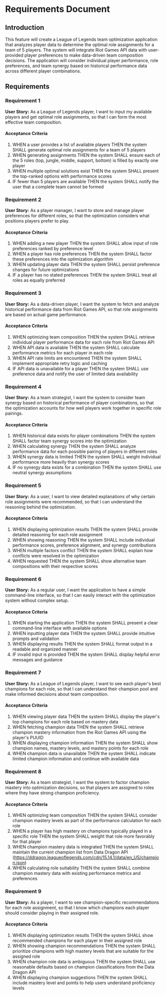# Requirements Document

## Introduction

This feature will create a League of Legends team optimization application that analyzes player data to determine the optimal role assignments for a team of 5 players. The system will integrate Riot Games API data with user-provided player preferences to make data-driven team composition decisions. The application will consider individual player performance, role preferences, and team synergy based on historical performance data across different player combinations.

## Requirements

### Requirement 1

**User Story:** As a League of Legends player, I want to input my available players and get optimal role assignments, so that I can form the most effective team composition.

#### Acceptance Criteria

1. WHEN a user provides a list of available players THEN the system SHALL generate optimal role assignments for a team of 5 players
2. WHEN generating assignments THEN the system SHALL ensure each of the 5 roles (top, jungle, middle, support, bottom) is filled by exactly one player
3. WHEN multiple optimal solutions exist THEN the system SHALL present the top-ranked options with performance scores
4. IF fewer than 5 players are available THEN the system SHALL notify the user that a complete team cannot be formed

### Requirement 2

**User Story:** As a player manager, I want to store and manage player preferences for different roles, so that the optimization considers what positions players prefer to play.

#### Acceptance Criteria

1. WHEN adding a new player THEN the system SHALL allow input of role preferences ranked by preference level
2. WHEN a player has role preferences THEN the system SHALL factor these preferences into the optimization algorithm
3. WHEN updating player data THEN the system SHALL persist preference changes for future optimizations
4. IF a player has no stated preferences THEN the system SHALL treat all roles as equally preferred

### Requirement 3

**User Story:** As a data-driven player, I want the system to fetch and analyze historical performance data from Riot Games API, so that role assignments are based on actual game performance.

#### Acceptance Criteria

1. WHEN optimizing team composition THEN the system SHALL retrieve individual player performance data for each role from Riot Games API
2. WHEN API data is available THEN the system SHALL calculate performance metrics for each player in each role
3. WHEN API rate limits are encountered THEN the system SHALL implement appropriate retry logic and caching
4. IF API data is unavailable for a player THEN the system SHALL use preference data and notify the user of limited data availability

### Requirement 4

**User Story:** As a team strategist, I want the system to consider team synergy based on historical performance of player combinations, so that the optimization accounts for how well players work together in specific role pairings.

#### Acceptance Criteria

1. WHEN historical data exists for player combinations THEN the system SHALL factor team synergy scores into the optimization
2. WHEN calculating synergy THEN the system SHALL analyze performance data for each possible pairing of players in different roles
3. WHEN synergy data is limited THEN the system SHALL weight individual performance more heavily than synergy scores
4. IF no synergy data exists for a combination THEN the system SHALL use neutral synergy assumptions

### Requirement 5

**User Story:** As a user, I want to view detailed explanations of why certain role assignments were recommended, so that I can understand the reasoning behind the optimization.

#### Acceptance Criteria

1. WHEN displaying optimization results THEN the system SHALL provide detailed reasoning for each role assignment
2. WHEN showing reasoning THEN the system SHALL include individual performance scores, preference alignment, and synergy contributions
3. WHEN multiple factors conflict THEN the system SHALL explain how conflicts were resolved in the optimization
4. WHEN requested THEN the system SHALL show alternative team compositions with their respective scores

### Requirement 6

**User Story:** As a regular user, I want the application to have a simple command-line interface, so that I can easily interact with the optimization system without complex setup.

#### Acceptance Criteria

1. WHEN starting the application THEN the system SHALL present a clear command-line interface with available options
2. WHEN inputting player data THEN the system SHALL provide intuitive prompts and validation
3. WHEN displaying results THEN the system SHALL format output in a readable and organized manner
4. IF invalid input is provided THEN the system SHALL display helpful error messages and guidance

### Requirement 7

**User Story:** As a League of Legends player, I want to see each player's best champions for each role, so that I can understand their champion pool and make informed decisions about team composition.

#### Acceptance Criteria

1. WHEN viewing player data THEN the system SHALL display the player's top champions for each role based on mastery data
2. WHEN fetching champion data THEN the system SHALL retrieve champion mastery information from the Riot Games API using the player's PUUID
3. WHEN displaying champion information THEN the system SHALL show champion names, mastery levels, and mastery points for each role
4. WHEN champion data is unavailable THEN the system SHALL indicate limited champion information and continue with available data

### Requirement 8

**User Story:** As a team strategist, I want the system to factor champion mastery into optimization decisions, so that players are assigned to roles where they have strong champion proficiency.

#### Acceptance Criteria

1. WHEN optimizing team composition THEN the system SHALL consider champion mastery levels as part of the performance calculation for each role
2. WHEN a player has high mastery on champions typically played in a specific role THEN the system SHALL weight that role more favorably for that player
3. WHEN champion mastery data is integrated THEN the system SHALL maintain the current champion list from Data Dragon API (https://ddragon.leagueoflegends.com/cdn/15.14.1/data/en_US/champion.json)
4. WHEN calculating role suitability THEN the system SHALL combine champion mastery data with existing performance metrics and preferences

### Requirement 9

**User Story:** As a player, I want to see champion-specific recommendations for each role assignment, so that I know which champions each player should consider playing in their assigned role.

#### Acceptance Criteria

1. WHEN displaying optimization results THEN the system SHALL show recommended champions for each player in their assigned role
2. WHEN showing champion recommendations THEN the system SHALL prioritize champions with high mastery levels that are suitable for the assigned role
3. WHEN champion role data is ambiguous THEN the system SHALL use reasonable defaults based on champion classifications from the Data Dragon API
4. WHEN displaying champion suggestions THEN the system SHALL include mastery level and points to help users understand proficiency levels